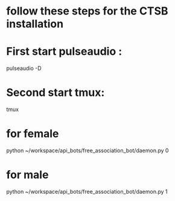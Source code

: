 # follow these steps for the CTSB installation

# First start pulseaudio : 
pulseaudio -D
# Second start tmux:
tmux
# for female
python ~/workspace/api_bots/free_association_bot/daemon.py 0
# for male
python ~/workspace/api_bots/free_association_bot/daemon.py 1



